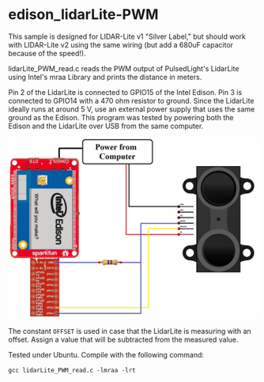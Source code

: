 # edison_lidarLite-PWM

This sample is designed for LIDAR-Lite v1 "Silver Label," but should work 
with LIDAR-Lite v2 using the same wiring (but add a 680uF capacitor 
because of the speed!).

lidarLite_PWM_read.c reads the PWM output of PulsedLight's LidarLite using 
Intel's mraa Library and prints the distance in meters. 

Pin 2 of the LidarLite is connected to GPIO15 of the Intel Edison. Pin 3 is 
connected to GPIO14 with a 470 ohm resistor to ground. Since the LidarLite 
ideally runs at around 5 V, use an external power supply that uses the same 
ground as the Edison. This program was tested by powering both the Edison and 
the LidarLite over USB from the same computer.

![Wiring](edison_LidarLite.jpg) 

The constant `OFFSET` is used in case that the LidarLite is measuring with an 
offset. Assign a value that will be subtracted from the measured value. 

Tested under Ubuntu. Compile with the following command: 

```
gcc lidarLite_PWM_read.c -lmraa -lrt
```
